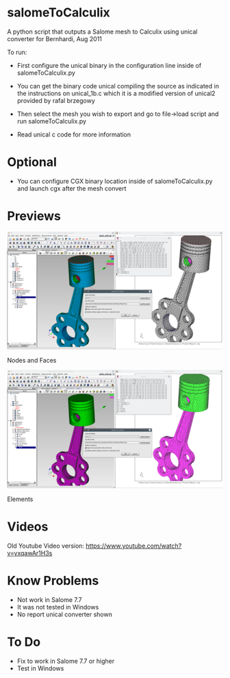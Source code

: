 # salomeToCalculix

A python script that outputs a Salome mesh to Calculix using unical converter for Bernhardi, Aug 2011

To run: 
* First configure the unical binary in the configuration line inside of salomeToCalculix.py
* You can get the binary code unical compiling the source as indicated in the instructions on unical_1b.c which it is a modified version of unical2 provided by rafal brzegowy

* Then select the mesh you wish to export and go to file->load script and run salomeToCalculix.py
* Read unical c code for more information

# Optional

* You can configure CGX binary location inside of salomeToCalculix.py and launch cgx after the mesh convert

# Previews

![ScreenShot](SalomeToCalculix2.png)

Nodes and Faces

![ScreenShot](SalomeToCalculix3.png)

Elements

# Videos
Old Youtube Video version: https://www.youtube.com/watch?v=yxqawAr1H3s

# Know Problems
* Not work in Salome 7.7
* It was not tested in Windows
* No report unical converter shown

# To Do
* Fix to work in Salome 7.7 or higher
* Test in Windows
